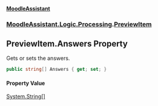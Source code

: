#### [MoodleAssistant](index.md 'index')
### [MoodleAssistant.Logic.Processing](MoodleAssistant.Logic.Processing.md 'MoodleAssistant.Logic.Processing').[PreviewItem](MoodleAssistant.Logic.Processing.PreviewItem.md 'MoodleAssistant.Logic.Processing.PreviewItem')

## PreviewItem.Answers Property

Gets or sets the answers.

```csharp
public string[] Answers { get; set; }
```

#### Property Value
[System.String](https://docs.microsoft.com/en-us/dotnet/api/System.String 'System.String')[[]](https://docs.microsoft.com/en-us/dotnet/api/System.Array 'System.Array')